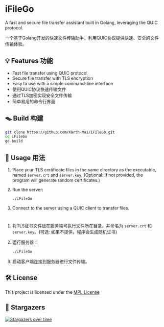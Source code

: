 # iFileGo

A fast and secure file transfer assistant built in Golang, leveraging the QUIC protocol.

一个基于Golang开发的快速文件传输助手，利用QUIC协议提供快速、安全的文件传输体验。

## 💡 Features 功能

- Fast file transfer using QUIC protocol
- Secure file transfer with TLS encryption
- Easy to use with a simple command-line interface
- 使用QUIC协议快速传输文件
- 通过TLS加密实现安全文件传输
- 简单易用的命令行界面

## 🪤 Build 构建

```bash
git clone https://github.com/Xarth-Mai/iFileGo.git
cd iFileGo
go build
```

## 📝 Usage 用法

1. Place your TLS certificate files in the same directory as the executable, named `server.crt` and `server.key`. (Optional: If not provided, the program will generate random certificates.)

2. Run the server:

   ```bash
   ./iFileGo
   ```

3. Connect to the server using a QUIC client to transfer files.

#

1. 将TLS证书文件放在服务端可执行文件所在目录，并命名为 `server.crt` 和 `server.key`。(可选: 如果不提供，程序会生成随机证书)

2. 运行服务器：

   ```bash
   ./iFileGo
   ```

3. 启动客户端连接到服务器进行文件传输。

## 🛠 License

This project is licensed under the [MPL License](https://github.com/Xarth-Mai/iFileGo#MPL-2.0-1-ov-file)

## 🌟 Stargazers

[![Stargazers over time](https://starchart.cc/Xarth-Mai/iFileGo.svg?variant=adaptive)](https://starchart.cc/Xarth-Mai/iFileGo)

